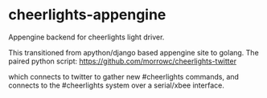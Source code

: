 # cheerlights-appengine
Appengine backend for cheerlights light driver.

This transitioned from apython/django based appengine site to golang.
The paired python script:
  https://github.com/morrowc/cheerlights-twitter

which connects to twitter to gather new #cheerlights commands, and
connects to the #cheerlights system over a serial/xbee interface.
